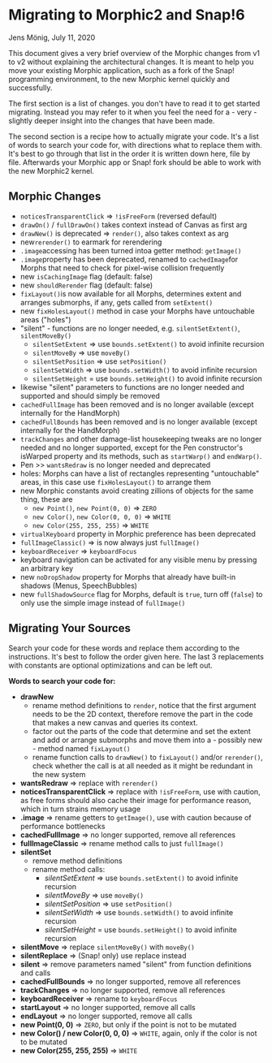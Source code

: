 # Migrating to Morphic2 and Snap!6

Jens Mönig, July 11, 2020

This document gives a very brief overview of the Morphic changes from v1 to v2 without explaining the architectural changes. It is meant to help you move your existing Morphic application, such as a fork of the Snap! programming environment, to the new Morphic kernel quickly and successfully.

The first section is a list of changes. you don't have to read it to get started migrating. Instead you may refer to it when you feel the need for a - very - slightly deeper insight into the changes that have been made.

The second section is a recipe how to actually migrate your code. It's a list of words to search your code for, with directions what to replace them with. It's best to go through that list in the order it is written down here, file by file. Afterwards your Morphic app or Snap! fork should be able to work with the new Morphic2 kernel.

## Morphic Changes

* `noticesTransparentClick` => `!isFreeForm` (reversed default)
* `drawOn()` / `fullDrawOn()` takes context instead of Canvas as first arg
* `drawNew()` is deprecated => `render()`, also takes context as arg
* new`rerender()` to earmark for rerendering
* `.image`accessing has been turned intoa getter method: `getImage()`
* `.image`property has been deprecated, renamed to `cachedImage`for Morphs that need to check for pixel-wise collision frequently
* new `isCachingImage` flag (default: false)
* new `shouldRerender` flag (default: false)
* `fixLayout()`is now available for all Morphs, determines extent and arranges submorphs, if any, gets called from `setExtent()`
* new `fixHolesLayout()` method  in case your Morphs have untouchable areas ("holes")
* "silent" - functions are no longer needed, e.g. `silentSetExtent()`, `silentMoveBy()`
    - `silentSetExtent`  => use `bounds.setExtent()` to avoid infinite recursion
    - `silentMoveBy` => use `moveBy()`
    - `silentSetPosition`  => use `setPosition()`
    - `silentSetWidth` => use `bounds.setWidth()` to avoid infinite recursion
    - `silentSetHeight` = use `bounds.setHeight()` to avoid infinite recursion
* likewise "silent" parameters to functions are no longer needed and supported and should simply be removed
* `cachedFullImage` has been removed and is no longer available (except internally for the HandMorph)
* `cachedFullBounds` has been removed and is no longer available (except internally for the HandMorph)
* `trackChanges` and other damage-list housekeeping tweaks are no longer needed and no longer supported, except for the Pen constructor's isWarped property and its methods, such as `startWarp()` and `endWarp()`.
* Pen >> `wantsRedraw` is no longer needed and deprecated
* holes: Morphs can have a list of rectangles representing "untouchable" areas, in this case use `fixHolesLayout()` to arrange them
*  new Morphic constants avoid creating zillions of objects for the same thing, these are
    - `new Point()`, `new Point(0, 0)` => `ZERO`
    - `new Color()`, `new Color(0, 0, 0)` => `WHITE`
    - `new Color(255, 255, 255)` => `WHITE`
* `virtualKeyboard` property in Morphic preference has been deprecated
* `fullImageClassic()` => is now always just `fullImage()`
* `keyboardReceiver` => `keyboardFocus`
* keyboard navigation can be activated for any visible menu by pressing an arbitrary key
* new `noDropShadow` property for Morphs that already have built-in shadows (Menus, SpeechBubbles)
* new `fullShadowSource` flag for Morphs, default is `true`, turn off (`false`) to only use the simple image instead of `fullImage()`

## Migrating Your Sources

Search your code for these words and replace them according to the instructions. It's best to follow the order given here. The last 3 replacements with constants are optional optimizations and can be left out.

**Words to search your code for:**

* **drawNew**
    - rename method definitions to `render`, notice that the first argument needs to be the 2D context, therefore remove the part in the code that makes a new canvas and queries its context.
    - factor out the parts of the code that determine and set the extent and add or arrange submorphs and move them into a - possibly new - method named `fixLayout()`
    - rename function calls to `drawNew()` to `fixLayout()` and/or `rerender()`, check whether the call is at all needed as it might be redundant in the new system
* **wantsRedraw** => replace with `rerender()`
* **noticesTransparentClick** => replace with `!isFreeForm`, use with caution, as free forms should also cache their image for performance reason, which in turn strains memory usage
* **.image** => rename getters to `getImage()`, use with caution because of performance bottlenecks
* **cachedFullImage** => no longer supported, remove all references
* **fullImageClassic** => rename method calls to just `fullImage()`
* **silentSet**
    - remove method definitions
    - rename method calls:
        - *silentSetExtent*  => use `bounds.setExtent()` to avoid infinite recursion
        - *silentMoveBy* => use `moveBy()`
        - *silentSetPosition*  => use `setPosition()`
        - *silentSetWidth* => use `bounds.setWidth()` to avoid infinite recursion
        - *silentSetHeight* = use `bounds.setHeight()` to avoid infinite recursion
* **silentMove** => replace `silentMoveBy()` with `moveBy()`
* **silentReplace** => (Snap! only) use replace instead
* **silent** => remove parameters named "silent" from function definitions and calls
* **cachedFullBounds** =>  no longer supported, remove all references
* **trackChanges** => no longer supported, remove all references
* **keyboardReceiver** => rename to `keyboardFocus`
* **startLayout** => no longer supported, remove all calls
* **endLayout** => no longer supported, remove all calls
* **new Point(0, 0)** => `ZERO`, but only if the point is not to be mutated
* **new Color() / new Color(0, 0, 0)** => `WHITE`, again, only if the color is not to be mutated
* **new Color(255, 255, 255)** => `WHITE`
